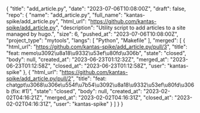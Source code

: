 {
    "title": "add_article.py",
    "date": "2023-07-06T10:08:00Z",
    "draft": false,
    "repo": {
        "name": "add_article.py",
        "full_name": "kantas-spike/add_article.py",
        "html_url": "https://github.com/kantas-spike/add_article.py",
        "description": "Utility script to add articles to a site managed by hugo.",
        "size": 6,
        "pushed_at": "2023-07-06T10:08:00Z",
        "project_type": "mytools",
        "langs": [
            "Python",
            "Makefile"
        ],
        "merged": [
            {
                "html_url": "https://github.com/kantas-spike/add_article.py/pull/3",
                "title": "feat: memo\u3092\u8a18\u9332\u53ef\u80fd\u306b",
                "state": "closed",
                "body": null,
                "created_at": "2023-06-23T01:12:32Z",
                "merged_at": "2023-06-23T01:12:58Z",
                "closed_at": "2023-06-23T01:12:58Z",
                "user": "kantas-spike"
            },
            {
                "html_url": "https://github.com/kantas-spike/add_article.py/pull/2",
                "title": "feat: chatgpt\u3068\u306e\u554f\u7b54\u3092\u8a18\u9332\u53ef\u80fd\u306b (fix: #1)",
                "state": "closed",
                "body": null,
                "created_at": "2023-02-02T04:16:21Z",
                "merged_at": "2023-02-02T04:16:31Z",
                "closed_at": "2023-02-02T04:16:31Z",
                "user": "kantas-spike"
            }
        ]
    }
}